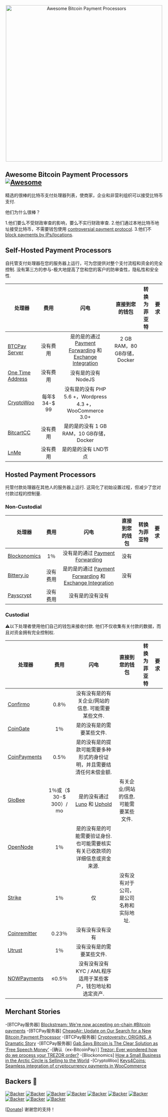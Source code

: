 <div class="github-widget" data-repo="alexk111/awesome-bitcoin-payment-processors"></div>
<script async src="https://pagead2.googlesyndication.com/pagead/js/adsbygoogle.js"></script><ins class="adsbygoogle" style="display:block" data-ad-client="ca-pub-6890694312814945" data-ad-slot="5473692530" data-ad-format="auto"  data-full-width-responsive="true"></ins><script>(adsbygoogle = window.adsbygoogle || []).push({});</script>
<div align="center">
<img width="500" src="https://raw.githubusercontent.com/alexk111/awesome-bitcoin-payment-processors/master/media/logo.svg?sanitize=true" alt="Awesome Bitcoin Payment Processors"/>
</div>

## Awesome Bitcoin Payment Processors [![Awesome](https://awesome.re/badge-flat.svg)](https://awesome.re)

精选的很棒的比特币支付处理器列表，使商家，企业和非营利组织可以接受比特币支付.

他们为什么很棒？

1.他们要么不受财政审查的影响，要么不实行财政审查.
2.他们通过本地比特币地址接受比特币，不需要钱包使用 [controversial payment protocol](https://blog.samouraiwallet.com/post/169222582782/bitpay-qr-codes-are-no-longer-valid-important).
3.他们不 [block payments by IPs/locations](https://twitter.com/alex_kaul/status/1090211252331208705).



## Self-Hosted Payment Processors

自托管支付处理器在您的服务器上运行，可为您提供对整个支付流程和资金的完全控制. 没有第三方的参与-极大地提高了您和您的客户的防审查性，隐私性和安全性. 

 | 处理器| 费用| 闪电| 直接到您的钱包| 转换为菲亚特| 要求|
| --------- |:----:|:---------:|:-----------------------:|:------------------:| ------------ |
| [BTCPay Server](https://btcpayserver.org/)  | 没有费用| 是的是的通过 [Payment Forwarding](https://www.blockonomics.co/views/payment_forwarding.html) 和 [Exchange Integration](https://redbtc.org/flows/integrations/kraken-exchange/)  |  2 GB RAM，80 GB存储，Docker |
| [One Time Address](https://github.com/alexk111/One-Time-Address)  | 没有费用| 没有是的没有 NodeJS |
| [CryptoWoo](https://www.cryptowoo.com/)  | 每年$ 34-$ 99 | 没有是的没有 PHP 5.6 +，Wordpress 4.3 +，WooCommerce 3.0+ |
| [BitcartCC](https://bitcartcc.com)  | 没有费用| 是的是的没有 1 GB RAM，10 GB存储，Docker |
| [LnMe](https://github.com/bumi/lnme)  | 没有费用| 是的是的没有 LND节点|

## Hosted Payment Processors

托管付款处理器在其他人的服务器上运行. 这简化了初始设置过程，但减少了您对付款过程的控制量.

### Non-Custodial

 | 处理器| 费用| 闪电| 直接到您的钱包| 转换为菲亚特| 要求|
| --------- |:----:|:---------:|:-----------------------:|:------------------:| ------------ |
| [Blockonomics](https://www.blockonomics.co/merchants)  |  1％| 没有是的通过 [Payment Forwarding](https://www.blockonomics.co/views/payment_forwarding.html)  | 没有
| [Bittery.io](https://bittery.io/)  | 没有费用| 是的是的通过 [Payment Forwarding](https://www.blockonomics.co/views/payment_forwarding.html) 和 [Exchange Integration](https://redbtc.org/flows/integrations/kraken-exchange/)  | 没有
| [Payscrypt](https://payscrypt.com/)  | 没有费用| 没有是的没有没有

### Custodial

 ⚠以下处理者使用他们自己的钱包来接收付款. 他们不仅收集有关付款的数据，而且对资金拥有完全控制权.

 | 处理器| 费用| 闪电| 直接到您的钱包| 转换为菲亚特| 要求|
| --------- |:----:|:---------:|:-----------------------:|:------------------:| ------------ |
| [Confirmo](https://confirmo.net/)  |  0.8％| 没有没有是的有关企业/网站的信息. 可能需要某些文件.  |
| [CoinGate](https://coingate.com/accept-bitcoin)  |  1％| 是的没有是的需要某些文件.  |
| [CoinPayments](https://www.coinpayments.net/)  |  0.5％| 是的没有是的提款可能需要多种形式的身份证明，并且需要结清任何未偿金额.  |
| [GloBee](https://globee.com/)  |  1％或（$ 30-$ 300）/ mo | 是的没有通过 [Luno](https://www.luno.com) 和 [Uphold](https://uphold.com/)  | 有关企业/网站的信息. 可能需要某些文件.  |
| [OpenNode](https://www.opennode.co/)  |  1％| 是的没有是的可能需要验证身份. 也可能需要核实有关已收款项的详细信息或资金来源.  |
| [Strike](https://strike.acinq.co/)  |  1％| 仅| 没有没有对于公司，是公司名称和实际地址.  |
| [Coinremitter](https://coinremitter.com/)  |  0.23％| 没有没有没有没有
| [Utrust](https://utrust.com/)  |  1％| 没有没有是的需要某些文件.  |
| [NOWPayments](https://nowpayments.io/)  |  ≤0.5％| 没有没有没有 KYC / AML程序适用于某些客户，钱包地址和选定资产.  |

## Merchant Stories

-[BTCPay服务器] [Blockstream: We're now accepting on-chain #Bitcoin payments](https://www.facebook.com/1052484058287964)
-[BTCPay服务器] [CheapAir: Update on Our Search for a New Bitcoin Payment Processor](https://www.cheapair.com/blog/update-on-our-search-for-a-new-bitcoin-payment-processor/)
-[BTCPay服务器] [Cryptoversity: ORIGINS, A Dramatic Story](https://youtu.be/S0difABxO3g)
-[BTCPay服务器] [Gab Says Bitcoin is The Clear Solution as ‘Free Speech Money’](https://bitcoinist.com/free-speech-money-gab-bitcoin/)
-[确认（ex-BitcoinPay）] [Trezor: Ever wondered how do we process your TREZOR order?](https://blog.trezor.io/trezor-shipping-process-delivery-dispatch-explained-order-logistics-58e45e25ee8)
-[Blockonomics] [How a Small Business in the Arctic Circle is Selling to the World](https://hackernoon.com/how-a-small-business-in-the-arctic-circle-is-selling-to-the-world-8dbe8d7f9fc4)
-[CryptoWoo] [Keys4Coins: Seamless integration of cryptocurrency payments in WooCommerce](https://www.keys4coins.com/cryptowoo-testimonial/)

## Backers 💝

[![Backer](https://mynode.alexkaul.com/gh-backer/top/0/avatar/60)](https://mynode.alexkaul.com/gh-backer/top/0/profile)
[![Backer](https://mynode.alexkaul.com/gh-backer/top/1/avatar/60)](https://mynode.alexkaul.com/gh-backer/top/1/profile)
[![Backer](https://mynode.alexkaul.com/gh-backer/top/2/avatar/60)](https://mynode.alexkaul.com/gh-backer/top/2/profile)
[![Backer](https://mynode.alexkaul.com/gh-backer/top/3/avatar/60)](https://mynode.alexkaul.com/gh-backer/top/3/profile)
[![Backer](https://mynode.alexkaul.com/gh-backer/top/4/avatar/60)](https://mynode.alexkaul.com/gh-backer/top/4/profile)
[![Backer](https://mynode.alexkaul.com/gh-backer/top/5/avatar/60)](https://mynode.alexkaul.com/gh-backer/top/5/profile)
[![Backer](https://mynode.alexkaul.com/gh-backer/top/6/avatar/60)](https://mynode.alexkaul.com/gh-backer/top/6/profile)
[![Backer](https://mynode.alexkaul.com/gh-backer/top/7/avatar/60)](https://mynode.alexkaul.com/gh-backer/top/7/profile)
[![Backer](https://mynode.alexkaul.com/gh-backer/top/8/avatar/60)](https://mynode.alexkaul.com/gh-backer/top/8/profile)
[![Backer](https://mynode.alexkaul.com/gh-backer/top/9/avatar/60)](https://mynode.alexkaul.com/gh-backer/top/9/profile)

[[Donate](https://mynode.alexkaul.com/gh-donate)] 谢谢您的支持！ 
